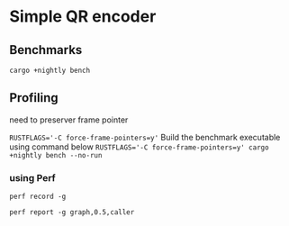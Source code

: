 # Simple QR encoder


## Benchmarks
`cargo +nightly bench`

## Profiling 
need to preserver frame pointer

`RUSTFLAGS='-C force-frame-pointers=y'`
Build the benchmark executable using command below
`RUSTFLAGS='-C force-frame-pointers=y' cargo +nightly bench --no-run`

### using Perf
`perf record -g `

`perf report -g graph,0.5,caller`

